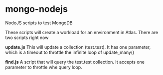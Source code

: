 # mongo-nodejs
NodeJS scripts to test MongoDB 

These scripts will create a workload for an environment in Atlas. There are two scripts right now

**update.js**
This will update a collection (test.test).  It has one parameter, which is a timeout to throttle the infinite loop of update_many()

**find.js**
A script that will query the test.test collection. It accepts one parameter to throttle whe query loop.


